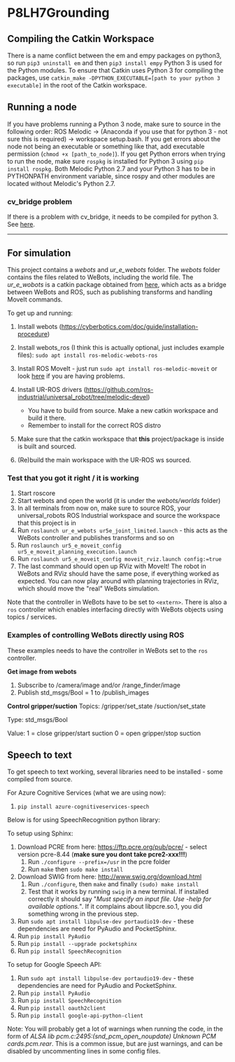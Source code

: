 # P8LH7Grounding

## Compiling the Catkin Workspace
There is a name conflict between the em and empy packages on python3, so run `pip3 uninstall em` and then `pip3 install empy`
Python 3 is used for the Python modules. To ensure that Catkin uses Python 3 for compiling the packages, use 
`catkin_make -DPYTHON_EXECUTABLE=[path to your python 3 executable]` in the root of the Catkin workspace.

## Running a node
If you have problems running a Python 3 node, make sure to source in the following order: ROS Melodic -> (Anaconda if you use that for python 3 - not sure this is required) -> workspace setup.bash.
If you get errors about the node not being an executable or something like that, add executable permission (`chmod +x [path_to_node]`). If you get Python errors when trying to run the node, make sure `rospkg` is installed for Python 3 using `pip install rospkg`. Both Melodic Python 2.7 and your Python 3 has to be in PYTHONPATH environment variable, since rospy and other modules are located without Melodic's Python 2.7.

### cv_bridge problem
If there is a problem with cv_bridge, it needs to be compiled for python 3. See [here](https://medium.com/@beta_b0t/how-to-setup-ros-with-python-3-44a69ca36674).

---

## For simulation
This project contains a *webots* and *ur_e_webots* folder. The *webots* folder contains the files related to WeBots, including the world file. The *ur_e_wobots* is a catkin package obtained from [here](https://github.com/cyberbotics/webots/tree/master/projects/robots/universal_robots/resources/ros_package/ur_e_webots), which acts as a bridge between WeBots and ROS, such as publishing transforms and handling MoveIt commands.

To get up and running:

1. Install webots (https://cyberbotics.com/doc/guide/installation-procedure)

2. Install webots_ros (I think this is actually optional, just includes example files): `sudo apt install ros-melodic-webots-ros`

3. Install ROS MoveIt - just run `sudo apt install ros-melodic-moveit` or look [here](http://docs.ros.org/en/melodic/api/moveit_tutorials/html/doc/getting_started/getting_started.html) if you are having problems.

4. Install UR-ROS drivers (https://github.com/ros-industrial/universal_robot/tree/melodic-devel)
   - You have to build from source. Make a new catkin workspace and build it there.
   - Remember to install for the correct ROS distro

5. Make sure that the catkin workspace that **this** project/package is inside is built and sourced.

6. (Re)build the main workspace with the UR-ROS ws sourced.

### Test that you got it right / it is working
1. Start roscore
2. Start webots and open the world (it is under the *webots/worlds* folder)
3. In all terminals from now on, make sure to source ROS, your universal_robots ROS Industrial workspace and source the workspace that this project is in
4. Run `roslaunch ur_e_webots ur5e_joint_limited.launch` - this acts as the WeBots controller and publishes transforms and so on
5. Run `roslaunch ur5_e_moveit_config ur5_e_moveit_planning_execution.launch`
6. Run `roslaunch ur5_e_moveit_config moveit_rviz.launch config:=true`
7. The last command should open up RViz with MoveIt! The robot in WeBots and RViz should have the same pose, if everything worked as expected. You can now play around with planning trajectories in RViz, which should move the "real" WeBots simulation.

Note that the controller in WeBots have to be set to `<extern>`. There is also a `ros` controller which enables interfacing directly with WeBots objects using topics / services. 

### Examples of controlling WeBots directly using ROS
These examples needs to have the controller in WeBots set to the `ros` controller.

__Get image from webots__
1. Subscribe to /camera/image and/or /range_finder/image
2. Publish std\_msgs/Bool = 1 to /publish_images


__Control gripper/suction__
Topics: /gripper/set_state
		/suction/set_state

Type: std_msgs/Bool

Value: 1 = close gripper/start suction
	   0 = open gripper/stop suction

## Speech to text
To get speech to text working, several libraries need to be installed - some compiled from source.

For Azure Cognitive Services (what we are using now):
1. `pip install azure-cognitiveservices-speech`

Below is for using SpeechRecognition python library:

To setup using Sphinx:
1. Download PCRE from here: https://ftp.pcre.org/pub/pcre/ - select version pcre-8.44 (**make sure you dont take pcre2-xxx!!!**)
   1. Run `./configure --prefix=/usr` in the pcre folder
   2. Run `make` then `sudo make install`
2. Download SWIG from here: http://www.swig.org/download.html
   1. Run `./configure`, then `make` and finally `(sudo) make install`
   2. Test that it works by running `swig` in a new terminal. If installed correctly it should say "*Must specify an input file. Use -help for available options.*". If it complains about libpcre.so.1, you did something wrong in the previous step.
3. Run `sudo apt install libpulse-dev portaudio19-dev` - these dependencies are need for PyAudio and PocketSphinx.
4. Run `pip install PyAudio`
5. Run `pip install --upgrade pocketsphinx`
6. Run `pip install SpeechRecognition`

To setup for Google Speech API:
1. Run `sudo apt install libpulse-dev portaudio19-dev` - these dependencies are need for PyAudio and PocketSphinx.
2. Run `pip install PyAudio`
3. Run `pip install SpeechRecognition`
4. Run `pip install oauth2client`
5. Run `pip install google-api-python-client`

Note: You will probably get a lot of warnings when running the code, in the form of *ALSA lib pcm.c:2495:(snd_pcm_open_noupdate) Unknown PCM cards.pcm.rear*. This is a common issue, but are just warnings, and can be disabled by uncommenting lines in some config files.
